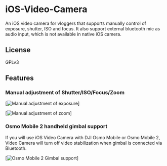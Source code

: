 # iOS-Video-Camera

An iOS video camera for vloggers that supports manually control of exposure, shutter, ISO and focus. It also support external bluetooth mic as audio input, which is not available in native iOS camera.

## License

GPLv3

## Features

### Manual adjustment of Shutter/ISO/Focus/Zoom

[![Manual adjustment of exposure](https://huangjimmy.github.io/camera_exposure.gif)]

[![Manual adjustment of zoom](https://huangjimmy.github.io/camera_osmo_zoom.gif)]

### Osmo Mobile 2 handheld gimbal support

If you will use iOS Video Camera with DJI Osmo Mobile or Osmo Mobile 2, Video Camera will turn off video stabilization when gimbal is connected via Bluetooth.

[![Osmo Mobile 2 Gimbal support](https://huangjimmy.github.io/camera_osmo_mobile.gif)]
